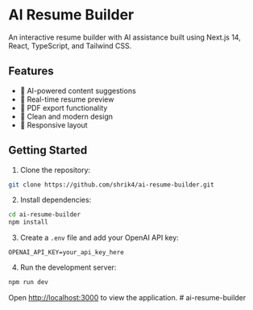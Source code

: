 # AI Resume Builder

An interactive resume builder with AI assistance built using Next.js 14, React, TypeScript, and Tailwind CSS.

## Features

- 🤖 AI-powered content suggestions
- 📝 Real-time resume preview
- 💾 PDF export functionality
- 🎨 Clean and modern design
- 📱 Responsive layout

## Getting Started

1. Clone the repository:
```bash
git clone https://github.com/shrik4/ai-resume-builder.git
```

2. Install dependencies:
```bash
cd ai-resume-builder
npm install
```

3. Create a `.env` file and add your OpenAI API key:
```
OPENAI_API_KEY=your_api_key_here
```

4. Run the development server:
```bash
npm run dev
```

Open [http://localhost:3000](http://localhost:3000) to view the application.
#   a i - r e s u m e - b u i l d e r  
 